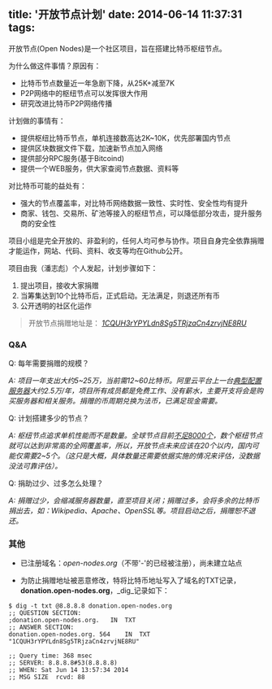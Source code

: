 title: '开放节点计划'
date: 2014-06-14 11:37:31
tags:
---

开放节点(Open Nodes)是一个社区项目，旨在搭建比特币枢纽节点。

为什么做这件事情？原因有：

* 比特币节点数量近一年急剧下降，从25K+减至7K
* P2P网络中的枢纽节点可以发挥很大作用
* 研究改进比特币P2P网络传播

计划做的事情有：

* 提供枢纽比特币节点，单机连接数高达2K~10K，优先部署国内节点
* 提供区块数据文件下载，加速新节点加入网络
* 提供部分RPC服务(基于Bitcoind)
* 提供一个WEB服务，供大家查阅节点数据、资料等

对比特币可能的益处有：

* 强大的节点覆盖率，对比特币网络数据一致性、实时性、安全性均有提升
* 商家、钱包、交易所、矿池等接入的枢纽节点，可以降低部分攻击，提升服务商的安全性

项目小组是完全开放的、非盈利的，任何人均可参与协作。项目自身完全依靠捐赠才能运作，网站、代码、资料、收支等均在Github公开。

项目由我（潘志彪）个人发起，计划步骤如下：

1. 提出项目，接收大家捐赠
2. 当筹集达到10个比特币后，正式启动。无法满足，则退还所有币
3. 公开透明的社区化运作

> 开放节点捐赠地址是： *[1CQUH3rYPYLdn8Sg5TRjzaCn4zrvjNE8RU](https://blockchain.info/address/1CQUH3rYPYLdn8Sg5TRjzaCn4zrvjNE8RU)*

### Q&A

Q: 每年需要捐赠的规模？

_A: 项目一年支出大约5~25万，当前需12~60比特币。阿里云平台上一台[典型配置服务器](https://cloud.githubusercontent.com/assets/514951/3277543/f05a3c18-f37d-11e3-8c3b-e5b9d68e61e0.png "典型配置服务器")大约2.5万/年，项目所有成员都是免费工作、没有薪水，主要开支将会是购买服务器和相关服务。捐赠的币周期兑换为法币，已满足现金需要。_

Q: 计划搭建多少的节点？

_A: 枢纽节点追求单机性能而不是数量。全球节点目前[不足8000个](https://getaddr.bitnodes.io/nodes/1402721100/)，数个枢纽节点就可以达到非常高的全网覆盖率，所以，开放节点未来应该在20个以内，国内可能仅需要2~5个。（这只是大概，具体数量还需要依据实施的情况来评估，没数据没法可靠评估）。_

Q: 捐助过少、过多怎么处理？

_A: 捐赠过少，会缩减服务器数量，直至项目关闭；捐赠过多，会将多余的比特币捐出去，如：Wikipedia、Apache、OpenSSL等。项目启动之后，捐赠恕不退还。_

### 其他

* 已注册域名：*open-nodes.org*（不带'-'的已经被注册），尚未建立站点

* 为防止捐赠地址被恶意修改，特将比特币地址写入了域名的TXT记录，**donation.open-nodes.org**，_dig_记录如下：

````
$ dig -t txt @8.8.8.8 donation.open-nodes.org
;; QUESTION SECTION:
;donation.open-nodes.org.	IN	TXT
;; ANSWER SECTION:
donation.open-nodes.org. 564	IN	TXT	"1CQUH3rYPYLdn8Sg5TRjzaCn4zrvjNE8RU"

;; Query time: 368 msec
;; SERVER: 8.8.8.8#53(8.8.8.8)
;; WHEN: Sat Jun 14 13:57:34 2014
;; MSG SIZE  rcvd: 88
````
